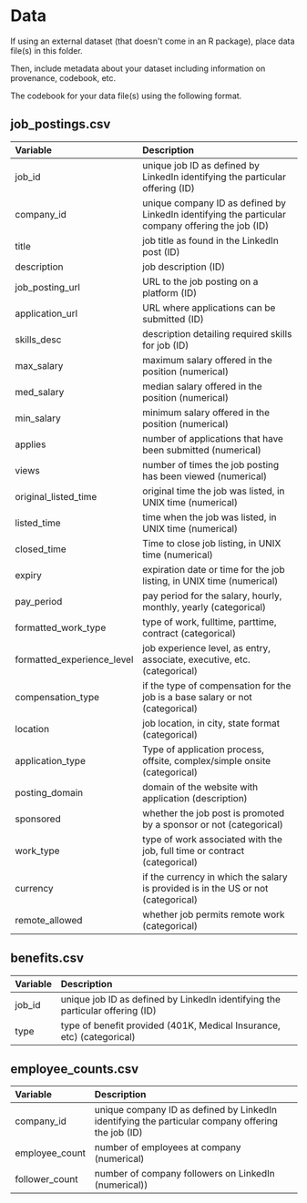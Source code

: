 # Data

If using an external dataset (that doesn't come in an R package), place data file(s) in this folder.

Then, include metadata about your dataset including information on provenance, codebook, etc.

The codebook for your data file(s) using the following format.

## job_postings.csv

| Variable                   | Description                                                                                       |
|:---------------------------|:--------------------------------------------------------------------------------------------------|
| job_id                     | unique job ID as defined by LinkedIn identifying the particular offering (ID)                     |
| company_id                 | unique company ID as defined by LinkedIn identifying the particular company offering the job (ID) |
| title                      | job title as found in the LinkedIn post (ID)                                                      |
| description                | job description (ID)                                                                              |
| job_posting_url            | URL to the job posting on a platform (ID)                                                         |
| application_url            | URL where applications can be submitted (ID)                                                      |
| skills_desc                | description detailing required skills for job (ID)                                                |
| max_salary                 | maximum salary offered in the position (numerical)                                                |
| med_salary                 | median salary offered in the position (numerical)                                                 |
| min_salary                 | minimum salary offered in the position (numerical)                                                |
| applies                    | number of applications that have been submitted (numerical)                                       |
| views                      | number of times the job posting has been viewed (numerical)                                       |
| original_listed_time       | original time the job was listed, in UNIX time (numerical)                                        |
| listed_time                | time when the job was listed, in UNIX time (numerical)                                            |
| closed_time                | Time to close job listing, in UNIX time (numerical)                                               |
| expiry                     | expiration date or time for the job listing, in UNIX time (numerical)                             |
| pay_period                 | pay period for the salary, hourly, monthly, yearly (categorical)                                  |
| formatted_work_type        | type of work, fulltime, parttime, contract (categorical)                                          |
| formatted_experience_level | job experience level, as entry, associate, executive, etc. (categorical)                          |
| compensation_type          | if the type of compensation for the job is a base salary or not (categorical)                     |
| location                   | job location, in city, state format (categorical)                                                 |
| application_type           | Type of application process, offsite, complex/simple onsite (categorical)                         |
| posting_domain             | domain of the website with application (description)                                              |
| sponsored                  | whether the job post is promoted by a sponsor or not (categorical)                                |
| work_type                  | type of work associated with the job, full time or contract (categorical)                         |
| currency                   | if the currency in which the salary is provided is in the US or not (categorical)                 |
| remote_allowed             | whether job permits remote work (categorical)                                                     |

## benefits.csv

| Variable | Description                                                                   |
|:---------|:------------------------------------------------------------------------------|
| job_id   | unique job ID as defined by LinkedIn identifying the particular offering (ID) |
| type     | type of benefit provided (401K, Medical Insurance, etc) (categorical)         |

## employee_counts.csv

| Variable       | Description                                                                                       |
|:---------------|:--------------------------------------------------------------------------------------------------|
| company_id     | unique company ID as defined by LinkedIn identifying the particular company offering the job (ID) |
| employee_count | number of employees at company (numerical)                                                        |
| follower_count | number of company followers on LinkedIn (numerical))                                              |
